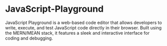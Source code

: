 # JavaScript-Playground
JavaScript Playground is a web-based code editor that allows developers to write, execute, and test JavaScript code directly in their browser. Built using the MERN/MEAN stack, it features a sleek and interactive interface for coding and debugging.
